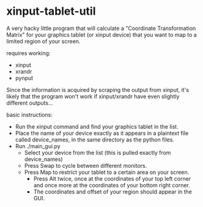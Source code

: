 # xinput-tablet-util

A very hacky little program that will calculate a "Coordinate Transformation Matrix" for your graphics tablet (or xinput device) that you want to map to a limited region of your screen.

requires working:
- xinput
- xrandr
- pynput

Since the information is acquired by scraping the output from xinput, it's likely that the program won't work if xinput/xrandr have even slightly different outputs...

basic instructions:
- Run the xinput command and find your graphics tablet in the list.
- Place the name of your device exactly as it appears in a plaintext file called device\_names, in the same directory as the python files.
- Run ./main\_gui.py
	- Select your device from the list (this is pulled exactly from device_names)
	- Press Swap to cycle between different monitors.
	- Press Map to restrict your tablet to a certain area on your screen. 
		- Press Alt twice, once at the coordinates of your top left corner and once more at the coordinates of your bottom right corner.
		- The coordinates and offset of your region should appear in the GUI.
